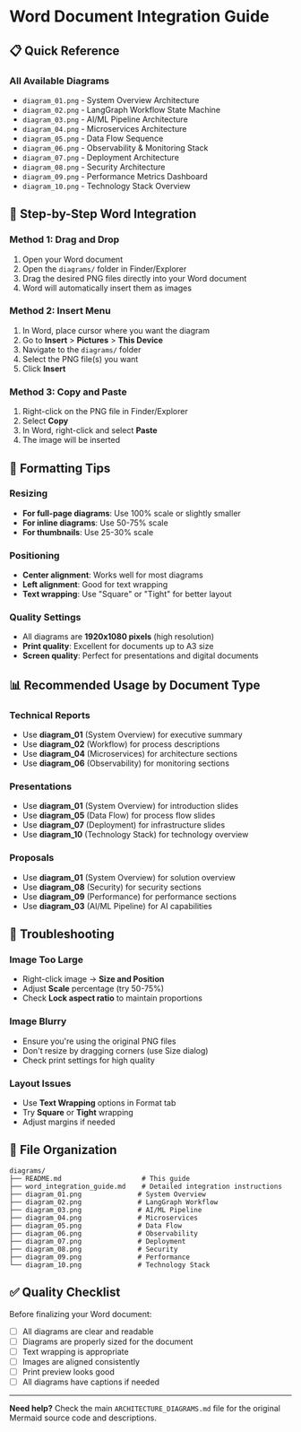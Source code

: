 # Word Document Integration Guide

## 📋 Quick Reference

### All Available Diagrams
- `diagram_01.png` - System Overview Architecture
- `diagram_02.png` - LangGraph Workflow State Machine  
- `diagram_03.png` - AI/ML Pipeline Architecture
- `diagram_04.png` - Microservices Architecture
- `diagram_05.png` - Data Flow Sequence
- `diagram_06.png` - Observability & Monitoring Stack
- `diagram_07.png` - Deployment Architecture
- `diagram_08.png` - Security Architecture
- `diagram_09.png` - Performance Metrics Dashboard
- `diagram_10.png` - Technology Stack Overview

## 🎯 Step-by-Step Word Integration

### Method 1: Drag and Drop
1. Open your Word document
2. Open the `diagrams/` folder in Finder/Explorer
3. Drag the desired PNG files directly into your Word document
4. Word will automatically insert them as images

### Method 2: Insert Menu
1. In Word, place cursor where you want the diagram
2. Go to **Insert** > **Pictures** > **This Device**
3. Navigate to the `diagrams/` folder
4. Select the PNG file(s) you want
5. Click **Insert**

### Method 3: Copy and Paste
1. Right-click on the PNG file in Finder/Explorer
2. Select **Copy**
3. In Word, right-click and select **Paste**
4. The image will be inserted

## 🎨 Formatting Tips

### Resizing
- **For full-page diagrams**: Use 100% scale or slightly smaller
- **For inline diagrams**: Use 50-75% scale
- **For thumbnails**: Use 25-30% scale

### Positioning
- **Center alignment**: Works well for most diagrams
- **Left alignment**: Good for text wrapping
- **Text wrapping**: Use "Square" or "Tight" for better layout

### Quality Settings
- All diagrams are **1920x1080 pixels** (high resolution)
- **Print quality**: Excellent for documents up to A3 size
- **Screen quality**: Perfect for presentations and digital documents

## 📊 Recommended Usage by Document Type

### Technical Reports
- Use **diagram_01** (System Overview) for executive summary
- Use **diagram_02** (Workflow) for process descriptions
- Use **diagram_04** (Microservices) for architecture sections
- Use **diagram_06** (Observability) for monitoring sections

### Presentations
- Use **diagram_01** (System Overview) for introduction slides
- Use **diagram_05** (Data Flow) for process flow slides
- Use **diagram_07** (Deployment) for infrastructure slides
- Use **diagram_10** (Technology Stack) for technology overview

### Proposals
- Use **diagram_01** (System Overview) for solution overview
- Use **diagram_08** (Security) for security sections
- Use **diagram_09** (Performance) for performance sections
- Use **diagram_03** (AI/ML Pipeline) for AI capabilities

## 🔧 Troubleshooting

### Image Too Large
- Right-click image → **Size and Position**
- Adjust **Scale** percentage (try 50-75%)
- Check **Lock aspect ratio** to maintain proportions

### Image Blurry
- Ensure you're using the original PNG files
- Don't resize by dragging corners (use Size dialog)
- Check print settings for high quality

### Layout Issues
- Use **Text Wrapping** options in Format tab
- Try **Square** or **Tight** wrapping
- Adjust margins if needed

## 📁 File Organization

```
diagrams/
├── README.md                    # This guide
├── word_integration_guide.md    # Detailed integration instructions
├── diagram_01.png              # System Overview
├── diagram_02.png              # LangGraph Workflow
├── diagram_03.png              # AI/ML Pipeline
├── diagram_04.png              # Microservices
├── diagram_05.png              # Data Flow
├── diagram_06.png              # Observability
├── diagram_07.png              # Deployment
├── diagram_08.png              # Security
├── diagram_09.png              # Performance
└── diagram_10.png              # Technology Stack
```

## ✅ Quality Checklist

Before finalizing your Word document:
- [ ] All diagrams are clear and readable
- [ ] Diagrams are properly sized for the document
- [ ] Text wrapping is appropriate
- [ ] Images are aligned consistently
- [ ] Print preview looks good
- [ ] All diagrams have captions if needed

---

**Need help?** Check the main `ARCHITECTURE_DIAGRAMS.md` file for the original Mermaid source code and descriptions.
